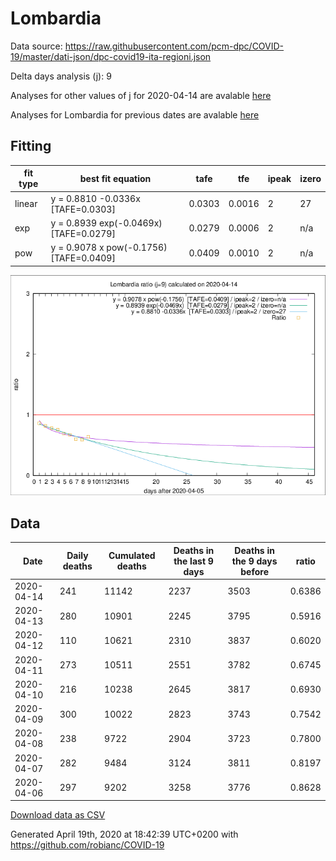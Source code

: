 # Lombardia

Data source: https://raw.githubusercontent.com/pcm-dpc/COVID-19/master/dati-json/dpc-covid19-ita-regioni.json

Delta days analysis (j): 9

Analyses for other values of j for 2020-04-14 are avalable [here](../2020-04-14/README.md)

Analyses for Lombardia for previous dates are avalable [here](../README.md)

## Fitting 
|fit type|best fit equation|tafe|tfe|ipeak|izero|
|-------|-----|--------|------|---|---|
|linear|y = 0.8810 -0.0336x  [TAFE=0.0303]|0.0303|0.0016|2|27|
|exp|y = 0.8939 exp(-0.0469x)  [TAFE=0.0279]|0.0279|0.0006|2|n/a|
|pow|y = 0.9078 x pow(-0.1756)  [TAFE=0.0409]|0.0409|0.0010|2|n/a|

![Plot](COVID-19_lombardia_j9_2020-04-14.png)

## Data
|Date|Daily deaths|Cumulated deaths|Deaths in the last 9 days|Deaths in the 9 days before|ratio|
|----|----------|-----------|-------|--------------------|-----|
|2020-04-14|241|11142|2237|3503|0.6386|
|2020-04-13|280|10901|2245|3795|0.5916|
|2020-04-12|110|10621|2310|3837|0.6020|
|2020-04-11|273|10511|2551|3782|0.6745|
|2020-04-10|216|10238|2645|3817|0.6930|
|2020-04-09|300|10022|2823|3743|0.7542|
|2020-04-08|238|9722|2904|3723|0.7800|
|2020-04-07|282|9484|3124|3811|0.8197|
|2020-04-06|297|9202|3258|3776|0.8628|

[Download data as CSV](COVID-19_lombardia_j9_2020-04-14.csv)

Generated April 19th, 2020 at 18:42:39 UTC+0200 with https://github.com/robianc/COVID-19
